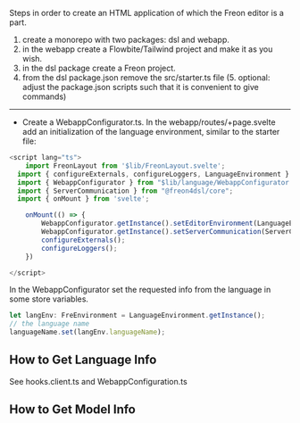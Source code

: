 Steps in order to create an HTML application of which the Freon editor is a part.

1. create a monorepo with two packages: dsl and webapp.
2. in the webapp create a Flowbite/Tailwind project and make it as you wish.
3. in the dsl package create a Freon project.
4. from the dsl package.json remove the src/starter.ts file
   (5. optional: adjust the package.json scripts such that it is convenient to give commands)

-----

- Create a WebappConfigurator.ts. In the webapp/routes/+page.svelte add an initialization of the language environment, similar to the starter file:

```ts
<script lang="ts">
	import FreonLayout from '$lib/FreonLayout.svelte';
  import { configureExternals, configureLoggers, LanguageEnvironment } from "@mono/education";
  import { WebappConfigurator } from "$lib/language/WebappConfigurator.js";
  import { ServerCommunication } from "@freon4dsl/core";
  import { onMount } from 'svelte';

    onMount(() => {
        WebappConfigurator.getInstance().setEditorEnvironment(LanguageEnvironment.getInstance());
        WebappConfigurator.getInstance().setServerCommunication(ServerCommunication.getInstance());
        configureExternals();
        configureLoggers();
    })

</script>
```

In the WebappConfigurator set the requested info from the language in some store variables.
```ts
let langEnv: FreEnvironment = LanguageEnvironment.getInstance();
// the language name
languageName.set(langEnv.languageName);
```

## How to Get Language Info

See hooks.client.ts and WebappConfiguration.ts

## How to Get Model Info
